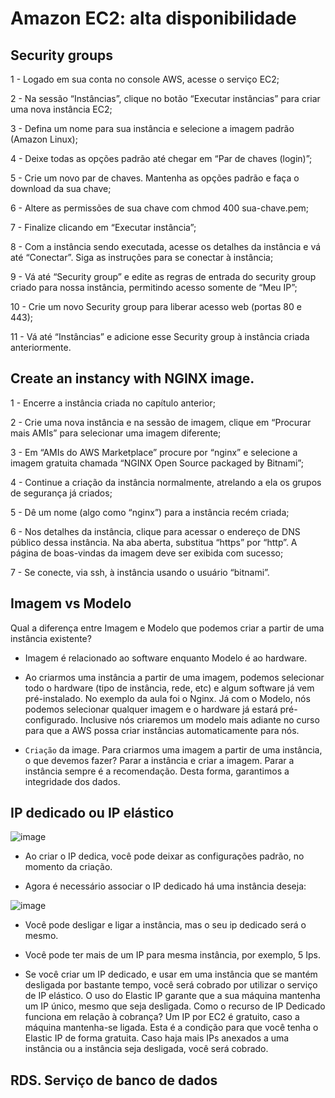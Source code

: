# Amazon EC2: alta disponibilidade

## Security groups

1 - Logado em sua conta no console AWS, acesse o serviço EC2;

2 - Na sessão “Instâncias”, clique no botão “Executar instâncias” para criar uma nova instância EC2;

3 - Defina um nome para sua instância e selecione a imagem padrão (Amazon Linux);

4 - Deixe todas as opções padrão até chegar em “Par de chaves (login)”;

5 - Crie um novo par de chaves. Mantenha as opções padrão e faça o download da sua chave;

6 - Altere as permissões de sua chave com chmod 400 sua-chave.pem;

7 - Finalize clicando em “Executar instância”;

8 - Com a instância sendo executada, acesse os detalhes da instância e vá até “Conectar”. Siga as instruções para se conectar à instância;

9 - Vá até “Security group” e edite as regras de entrada do security group criado para nossa instância, permitindo acesso somente de “Meu IP”;

10 - Crie um novo Security group para liberar acesso web (portas 80 e 443);

11 - Vá até “Instâncias” e adicione esse Security group à instância criada anteriormente.

## Create an instancy with NGINX image.

1 - Encerre a instância criada no capítulo anterior;

2 - Crie uma nova instância e na sessão de imagem, clique em “Procurar mais AMIs” para selecionar uma imagem diferente;

3 - Em “AMIs do AWS Marketplace” procure por “nginx” e selecione a imagem gratuita chamada “NGINX Open Source packaged by Bitnami”;

4 - Continue a criação da instância normalmente, atrelando a ela os grupos de segurança já criados;

5 - Dê um nome (algo como “nginx”) para a instância recém criada;

6 - Nos detalhes da instância, clique para acessar o endereço de DNS público dessa instância. Na aba aberta, substitua “https” por “http”. A página de boas-vindas da imagem deve ser exibida com sucesso;

7 - Se conecte, via ssh, à instância usando o usuário “bitnami”.

## Imagem vs Modelo

Qual a diferença entre Imagem e Modelo que podemos criar a partir de uma instância existente?

- Imagem é relacionado ao software enquanto Modelo é ao hardware.

- Ao criarmos uma instância a partir de uma imagem, podemos selecionar todo o hardware (tipo de instância, rede, etc) e algum software já vem pré-instalado. No exemplo da aula foi o Nginx. Já com o Modelo, nós podemos selecionar qualquer imagem e o hardware já estará pré-configurado. Inclusive nós criaremos um modelo mais adiante no curso para que a AWS possa criar instâncias automaticamente para nós.

- `Criação` da image. Para criarmos uma imagem a partir de uma instância, o que devemos fazer? Parar a instância e criar a imagem. Parar a instância sempre é a recomendação. Desta forma, garantimos a integridade dos dados.

## IP dedicado ou IP elástico

![image](https://user-images.githubusercontent.com/37785171/208120202-f106fd0d-cf36-4dbe-ae0e-5c834e155785.png)

- Ao criar o IP dedica, você pode deixar as configurações padrão, no momento da criação.

- Agora é necessário associar o IP dedicado há uma instância deseja:

![image](https://user-images.githubusercontent.com/37785171/208120620-10b03250-4b7b-4236-80e4-4b17749fbf30.png)

- Você pode desligar e ligar a instância, mas o seu ip dedicado será o mesmo.

- Você pode ter mais de um IP para mesma instância, por exemplo, 5 Ips.

- Se você criar um IP dedicado, e usar em uma instância que se mantém desligada por bastante tempo, você será cobrado por utilizar o serviço de IP elástico. O uso do Elastic IP garante que a sua máquina mantenha um IP único, mesmo que seja desligada. Como o recurso de IP Dedicado funciona em relação à cobrança? Um IP por EC2 é gratuito, caso a máquina mantenha-se ligada. Esta é a condição para que você tenha o Elastic IP de forma gratuita. Caso haja mais IPs anexados a uma instância ou a instância seja desligada, você será cobrado.

## RDS. Serviço de banco de dados
